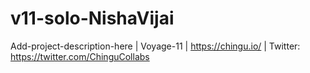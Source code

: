 # v11-solo-NishaVijai
Add-project-description-here | Voyage-11 | https://chingu.io/ | Twitter: https://twitter.com/ChinguCollabs
